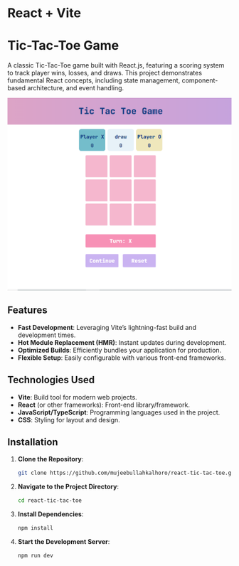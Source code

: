 # React + Vite

# Tic-Tac-Toe Game

A classic Tic-Tac-Toe game built with React.js, featuring a scoring system to track player wins, losses, and draws. This project demonstrates fundamental React concepts, including state management, component-based architecture, and event handling.

![screenshort](https://github.com/mujeebullahkalhoro/react-tic-tac-toe/blob/main/image.png)

## Features

- **Fast Development**: Leveraging Vite’s lightning-fast build and development times.
- **Hot Module Replacement (HMR)**: Instant updates during development.
- **Optimized Builds**: Efficiently bundles your application for production.
- **Flexible Setup**: Easily configurable with various front-end frameworks.

## Technologies Used

- **Vite**: Build tool for modern web projects.
- **React** (or other frameworks): Front-end library/framework.
- **JavaScript/TypeScript**: Programming languages used in the project.
- **CSS**: Styling for layout and design.

## Installation

1. **Clone the Repository**:

    ```bash
    git clone https://github.com/mujeebullahkalhoro/react-tic-tac-toe.git
    ```

2. **Navigate to the Project Directory**:

    ```bash
    cd react-tic-tac-toe
    ```

3. **Install Dependencies**:

    ```bash
    npm install
    ```

4. **Start the Development Server**:

    ```bash
    npm run dev


    ```



